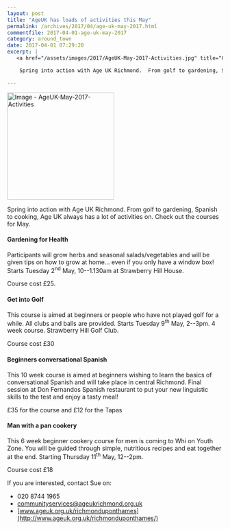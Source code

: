```yaml
---
layout: post
title: "AgeUK has loads of activities this May"
permalink: /archives/2017/04/age-uk-may-2017.html
commentfile: 2017-04-01-age-uk-may-2017
category: around_town
date: 2017-04-01 07:29:20
excerpt: |
   <a href="/assets/images/2017/AgeUK-May-2017-Activities.jpg" title="Click for a larger image"><img src="/assets/images/2017/AgeUK-May-2017-Activities-thumb.jpg" width="150" alt="Image - AgeUK-May-2017-Activities"  class="photo right"/></a>

    Spring into action with Age UK Richmond.  From golf to gardening, Spanish to cooking, Age UK always has a lot of activities on.  Check out the courses for May.

---
```


<a href="/assets/images/2017/AgeUK-May-2017-Activities.jpg" title="Click for a larger image"><img src="/assets/images/2017/AgeUK-May-2017-Activities-thumb.jpg" width="250" alt="Image - AgeUK-May-2017-Activities"  class="photo right"/></a>

Spring into action with Age UK Richmond. From golf to gardening, Spanish to cooking, Age UK always has a lot of activities on. Check out the courses for May.

#### Gardening for Health

Participants will grow herbs and seasonal salads/vegetables and will be given tips on how to grow at home... even if you only have a window box! Starts Tuesday 2<sup>nd</sup> May, 10--1.130am at Strawberry Hill House.

Course cost £25.

#### Get into Golf

This course is aimed at beginners or people who have not played golf for a while. All clubs and balls are provided. Starts Tuesday 9<sup>th</sup> May, 2--3pm. 4 week course. Strawberry Hill Golf Club.

Course cost £30

#### Beginners conversational Spanish

This 10 week course is aimed at beginners wishing to learn the basics of conversational Spanish and will take place in central Richmond. Final session at Don Fernandos Spanish restaurant to put your new linguistic skills to the test and enjoy a tasty meal!

£35 for the course and £12 for the Tapas

#### Man with a pan cookery

This 6 week beginner cookery course for men is coming to Whi on Youth Zone. You will be guided through simple, nutritious recipes and eat together at the end. Starting Thursday 11<sup>th</sup> May, 12--2pm.

Course cost £18

If you are interested, contact Sue on:

-   020 8744 1965
-   <communityservices@ageukrichmond.org.uk>
-   [www.ageuk.org.uk/richmonduponthames](http://www.ageuk.org.uk/richmonduponthames/)

